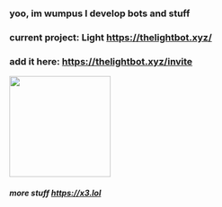 ### yoo, im wumpus I develop bots and stuff
### current project: Light https://thelightbot.xyz/
### add it here: https://thelightbot.xyz/invite

 
<p float="left">
  <img src="https://github-readme-stats.vercel.app/api?username=W1ntr&show_icons=true&theme=buefy" height="180">
</p>

##### more stuff https://x3.lol
